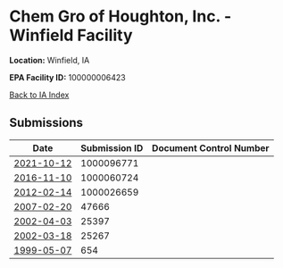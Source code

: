 # Chem Gro of Houghton, Inc. - Winfield Facility

**Location:** Winfield, IA

**EPA Facility ID:** 100000006423

[Back to IA Index](../../index.md)

## Submissions

| Date | Submission ID | Document Control Number |
|------|--------------|-------------------------|
| [2021-10-12](submissions/1000096771.md) | 1000096771 |  |
| [2016-11-10](submissions/1000060724.md) | 1000060724 |  |
| [2012-02-14](submissions/1000026659.md) | 1000026659 |  |
| [2007-02-20](submissions/47666.md) | 47666 |  |
| [2002-04-03](submissions/25397.md) | 25397 |  |
| [2002-03-18](submissions/25267.md) | 25267 |  |
| [1999-05-07](submissions/654.md) | 654 |  |
